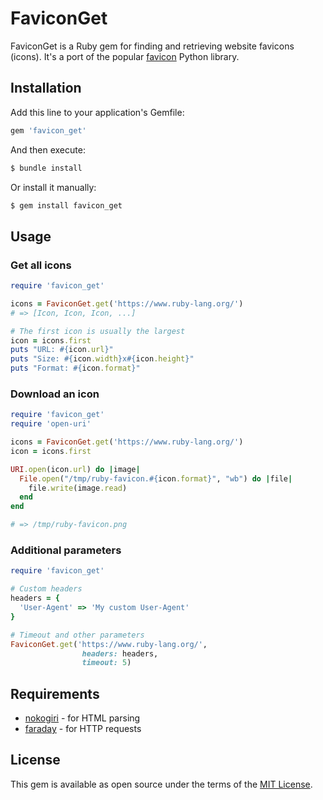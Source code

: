 # FaviconGet

FaviconGet is a Ruby gem for finding and retrieving website favicons (icons). It's a port of the popular [favicon](https://github.com/scottwernervt/favicon) Python library.

## Installation

Add this line to your application's Gemfile:

```ruby
gem 'favicon_get'
```

And then execute:

```bash
$ bundle install
```

Or install it manually:

```bash
$ gem install favicon_get
```

## Usage

### Get all icons

```ruby
require 'favicon_get'

icons = FaviconGet.get('https://www.ruby-lang.org/')
# => [Icon, Icon, Icon, ...]

# The first icon is usually the largest
icon = icons.first
puts "URL: #{icon.url}"
puts "Size: #{icon.width}x#{icon.height}"
puts "Format: #{icon.format}"
```

### Download an icon

```ruby
require 'favicon_get'
require 'open-uri'

icons = FaviconGet.get('https://www.ruby-lang.org/')
icon = icons.first

URI.open(icon.url) do |image|
  File.open("/tmp/ruby-favicon.#{icon.format}", "wb") do |file|
    file.write(image.read)
  end
end

# => /tmp/ruby-favicon.png
```

### Additional parameters

```ruby
require 'favicon_get'

# Custom headers
headers = {
  'User-Agent' => 'My custom User-Agent'
}

# Timeout and other parameters
FaviconGet.get('https://www.ruby-lang.org/',
                headers: headers,
                timeout: 5)
```

## Requirements

* [nokogiri](https://github.com/sparklemotion/nokogiri) - for HTML parsing
* [faraday](https://github.com/lostisland/faraday) - for HTTP requests

## License

This gem is available as open source under the terms of the [MIT License](https://opensource.org/licenses/MIT).
